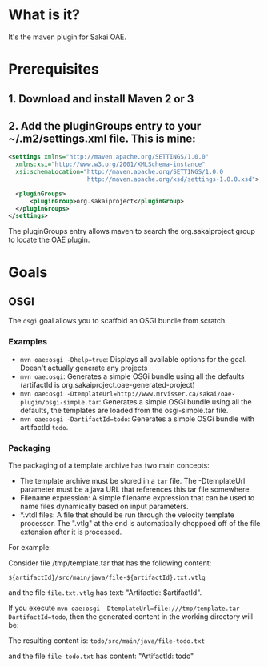 # What is it?

It's the maven plugin for Sakai OAE.

# Prerequisites

## 1. Download and install Maven 2 or 3

## 2. Add the pluginGroups entry to your ~/.m2/settings.xml file. This is mine:

```xml
<settings xmlns="http://maven.apache.org/SETTINGS/1.0.0"
  xmlns:xsi="http://www.w3.org/2001/XMLSchema-instance"
  xsi:schemaLocation="http://maven.apache.org/SETTINGS/1.0.0
                      http://maven.apache.org/xsd/settings-1.0.0.xsd">

  <pluginGroups>
	  <pluginGroup>org.sakaiproject</pluginGroup>
  </pluginGroups>
</settings>
```

The pluginGroups entry allows maven to search the org.sakaiproject group to locate the OAE plugin.

# Goals

## OSGI

The `osgi` goal allows you to scaffold an OSGI bundle from scratch.

### Examples

* `mvn oae:osgi -Dhelp=true`: Displays all available options for the goal. Doesn't actually generate any projects
* `mvn oae:osgi`: Generates a simple OSGi bundle using all the defaults (artifactId is org.sakaiproject.oae-generated-project)
* `mvn oae:osgi -DtemplateUrl=http://www.mrvisser.ca/sakai/oae-plugin/osgi-simple.tar`: Generates a simple OSGi bundle using all the defaults, the templates are loaded from the osgi-simple.tar file.
* `mvn oae:osgi -DartifactId=todo`: Generates a simple OSGi bundle with artifactId `todo`.

### Packaging

The packaging of a template archive has two main concepts:

* The template archive must be stored in a `tar` file. The -DtemplateUrl parameter must be a java URL that references this tar file somewhere.
* Filename expression: A simple filename expression that can be used to name files dynamically based on input parameters.
* *.vtdl files: A file that should be run through the velocity template processor. The ".vtlg" at the end is automatically choppoed off of the file extension after it is processed.

For example:

Consider file /tmp/template.tar that has the following content:

`${artifactId}/src/main/java/file-${artifactId}.txt.vtlg`

and the file `file.txt.vtlg` has text: "ArtifactId: $artifactId".

If you execute `mvn oae:osgi -DtemplateUrl=file:///tmp/template.tar -DartifactId=todo`, then the generated content in the working directory will be:

The resulting content is: `todo/src/main/java/file-todo.txt`

and the file `file-todo.txt` has content: "ArtifactId: todo"



